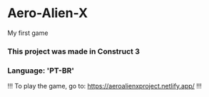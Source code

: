 # Aero-Alien-X
My first game

### This project was made in Construct 3
### Language: 'PT-BR'

!!!
To play the game, go to: https://aeroalienxproject.netlify.app/
!!!
